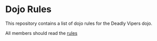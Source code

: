 Dojo Rules
==========

This repository contains a list of dojo rules for the Deadly Vipers dojo.

All members should read the [rules](https://github.com/deadlyvipers)

